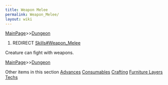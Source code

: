 ```yaml
---
title: Weapon Melee
permalink: Weapon_Melee/
layout: wiki
---
```


[MainPage](/keeperrl_wiki/ "wikilink")>>[Dungeon](/keeperrl_wiki/Dungeon "wikilink")

1.  REDIRECT [Skills\#Weapon\_Melee](/keeperrl_wiki/Weapon_Melee "wikilink")

Creature can fight with weapons.

[MainPage](/keeperrl_wiki/ "wikilink")>>[Dungeon](/keeperrl_wiki/Dungeon "wikilink")

Other items in this section
    [Advances](/keeperrl_wiki/Advances "wikilink")
    [Consumables](/keeperrl_wiki/Consumables "wikilink")
    [Crafting](/keeperrl_wiki/Crafting "wikilink")
    [Furniture Layers](/keeperrl_wiki/Furniture_Layers "wikilink")
    [Techs](/keeperrl_wiki/Techs "wikilink")
